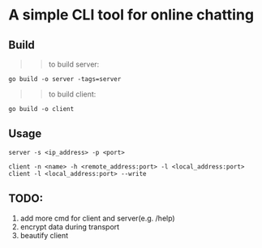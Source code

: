 # A simple CLI tool for online chatting
## Build
>>to build server:
```
go build -o server -tags=server
```
>>to build client:
```
go build -o client
```
## Usage
```
server -s <ip_address> -p <port>
```
```
client -n <name> -h <remote_address:port> -l <local_address:port>
client -l <local_address:port> --write
```
## TODO:
1. add more cmd for client and server(e.g. /help)
2. encrypt data during transport
3. beautify client

